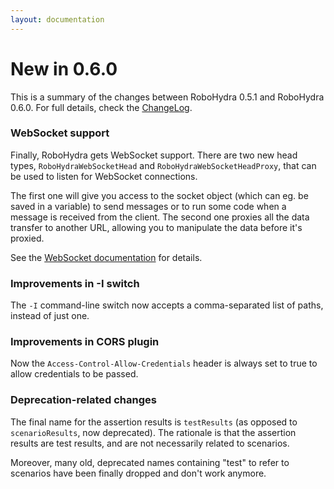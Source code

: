 ```yaml
---
layout: documentation
---
```


New in 0.6.0
============

This is a summary of the changes between RoboHydra 0.5.1 and RoboHydra
0.6.0. For full details, check the
[ChangeLog](https://raw.github.com/robohydra/robohydra/master/ChangeLog).


### WebSocket support

Finally, RoboHydra gets WebSocket support. There are two new head
types, `RoboHydraWebSocketHead` and `RoboHydraWebSocketHeadProxy`,
that can be used to listen for WebSocket connections.

The first one will give you access to the socket object (which can
eg. be saved in a variable) to send messages or to run some code when
a message is received from the client. The second one proxies all the
data transfer to another URL, allowing you to manipulate the data
before it's proxied.

See the [WebSocket documentation](../websockets) for details.

### Improvements in -I switch

The `-I` command-line switch now accepts a comma-separated list of
paths, instead of just one.

### Improvements in CORS plugin

Now the `Access-Control-Allow-Credentials` header is always set to
true to allow credentials to be passed.

### Deprecation-related changes

The final name for the assertion results is `testResults` (as opposed
to `scenarioResults`, now deprecated). The rationale is that the
assertion results are test results, and are not necessarily related to
scenarios.

Moreover, many old, deprecated names containing "test" to refer to
scenarios have been finally dropped and don't work anymore.
